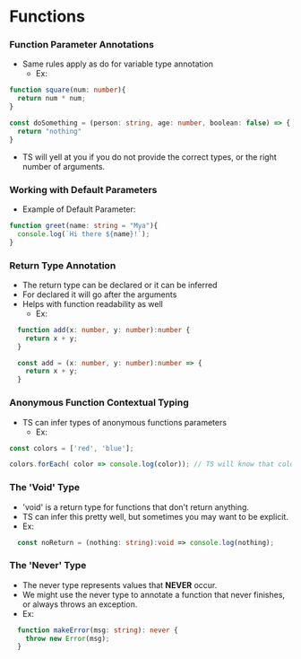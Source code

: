 # Functions

### Function Parameter Annotations

- Same rules apply as do for variable type annotation
  - Ex:
```ts
function square(num: number){
  return num * num;
}

const doSomething = (person: string, age: number, boolean: false) => {
  return "nothing"
}
```
- TS will yell at you if you do not provide the correct types, or the right number of arguments.

### Working with Default Parameters

- Example of Default Parameter:

```ts
function greet(name: string = "Mya"){
  console.log(`Hi there ${name}!`);
}
```

### Return Type Annotation

- The return type can be declared or it can be inferred
- For declared it will go after the arguments
- Helps with function readability as well
  - Ex:
```ts
  function add(x: number, y: number):number {
    return x + y;
  }

  const add = (x: number, y: number):number => {
    return x + y;
  }
```

### Anonymous Function Contextual Typing

- TS can infer types of anonymous functions parameters
  - Ex:
```ts
const colors = ['red', 'blue'];

colors.forEach( color => console.log(color)); // TS will know that color is of type 'string'
```

### The 'Void' Type

- 'void' is a return type for functions that don't return anything.
- TS can infer this pretty well, but sometimes you may want to be explicit.
- Ex:
```ts
  const noReturn = (nothing: string):void => console.log(nothing);
```

### The 'Never' Type

- The never type represents values that **NEVER** occur.
- We might use the never type to annotate a function that never finishes, or always throws an exception.
- Ex:
```ts
  function makeError(msg: string): never {
    throw new Error(msg);
  }
```